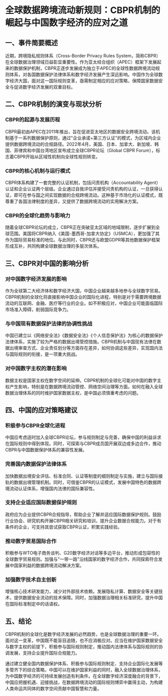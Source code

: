  # 全球数据跨境流动新规则：CBPR机制的崛起与中国数字经济的应对之道

## 一、事件简要概述

近期，跨境隐私规则体系（Cross-Border Privacy Rules System，简称CBPR）在全球数据治理领域日益彰显重要性。作为亚太经合组织（APEC）框架下发展起来的数据保护机制，CBPR正逐步发展成为独立于APEC的全球性数据跨境流动规则体系，对各国数据保护法律体系和数字经济发展产生深远影响。中国作为全球数字经济大国，面对这一国际规则变革，亟需制定相应的应对策略，保障国家数据安全与促进数字经济发展的双重目标。

## 二、CBPR机制的演变与现状分析

### CBPR的起源与发展历程

CBPR最初由APEC在2011年推出，旨在促进亚太地区的数据安全跨境流动。该机制基于一系列数据保护原则，通过"企业承诺+第三方认证"的模式，为区域内企业提供数据跨境流动的合规路径。2022年4月，美国、日本、加拿大、新加坡、韩国、菲律宾和中国台湾地区宣布成立全球CBPR论坛（Global CBPR Forum），标志着CBPR开始从区域性机制向全球性规则转变。

### CBPR的核心机制与运行模式

CBPR体系构建了一套完整的认证机制，包括问责机构（Accountability Agent）认证和企业认证两个层级。企业通过自我评估并接受问责机构的认证，一旦获得认证，即可在参与国之间实现数据的合规跨境流动。这种基于市场化的认证模式，既尊重了各国法律制度的差异，又提供了数据跨境流动的实用解决方案。

### CBPR的全球化趋势与影响力

随着全球CBPR论坛的成立，CBPR正在突破亚太区域的地域限制，逐步扩展到全球范围。美国将CBPR纳入《美国-墨西哥-加拿大协定》（USMCA），更加强了其作为国际贸易标准的地位。与此同时，CBPR还与欧盟GDPR等其他数据保护框架形成互补，共同构建全球数据治理的多层次体系。

## 三、CBPR对中国的影响分析

### 对中国数字经济发展的影响

作为全球第二大经济体和数字经济大国，中国企业越来越多地参与全球数字贸易。CBPR机制的全球化将直接影响中国企业的国际化进程，特别是对于需要跨境数据流动的互联网、金融、医疗等行业的企业。如不积极应对，中国企业可能面临国际市场准入障碍，削弱国际竞争力。

### 与中国现有数据保护法律的协调性挑战

中国已建立以《网络安全法》《数据安全法》《个人信息保护法》为核心的数据保护法律体系，实施了较为严格的数据出境管控措施。CBPR机制与中国现有法律在数据出境审查方式、企业责任划分等方面存在差异，如何协调这些差异，实现国内法与国际规则的衔接，是一项重大挑战。

### 对中国数字主权的潜在影响

数据主权是国家主权在数字空间的延伸。CBPR机制的全球化可能对中国的数字主权产生影响，特别是在数据跨境流动管控、网络空间治理等方面。如何在融入全球数据治理体系的同时维护国家数据主权，是中国必须慎重考虑的问题。

## 四、中国的应对策略建议

### 积极参与CBPR全球化进程

中国应考虑适时加入全球CBPR论坛，参与规则制定与完善，确保中国的利益诉求在国际规则中得到体现。同时，可探索与CBPR成员国开展双边或多边合作，推动CBPR与中国数据保护体系的兼容性发展。

### 完善国内数据保护法律体系

加快数据出境安全评估、标准合同、认证等制度的细则制定与实施，建立与国际接轨的数据出境管理机制。同时，可借鉴CBPR的认证模式，发展中国特色的数据跨境流动认证体系，增强国内法律的国际兼容性。

### 支持企业适应国际数据保护规则

政府应为企业提供CBPR合规指导，帮助企业了解并适应国际数据保护规则。鼓励行业协会、研究机构开展CBPR相关研究和培训，提升企业数据合规能力。对于有条件的企业，可支持其尝试获取CBPR认证，积累实践经验。

### 推动数字贸易国际合作

积极参与WTO电子商务谈判、G20数字经济对话等多边平台，推动形成包容性的全球数字贸易规则。加强与"一带一路"沿线国家的数字经济合作，共同探索符合发展中国家利益的数据跨境流动解决方案。

### 加强数字技术自主创新

增强核心技术研发能力，减少对外部技术依赖。发展隐私计算、数据安全等关键技术，提供数据安全流动的技术保障。同时，加强数据治理相关标准研究，提升中国在国际标准制定中的话语权。

## 五、结论

CBPR机制的全球化是数字经济发展的必然趋势，也是全球数据治理的重要一环。面对这一变革，中国既不能盲目追随，也不应消极应对。应当在维护国家数据安全与数字主权的前提下，积极参与国际规则制定，推动国内法律体系与国际规则的协调发展，支持企业提升国际合规能力。

通过建立健全国内数据保护体系、积极参与国际规则制定、支持企业国际化发展等多管齐下的综合策略，中国可以在维护国家利益的同时，融入全球数据治理体系，为中国数字经济的可持续发展创造有利条件。在全球数字经济深度融合的背景下，中国应把握机遇、迎接挑战，在数据跨境流动的国际规则博弈中赢得主动，为构建人类命运共同体的数字空间贡献中国智慧和力量。